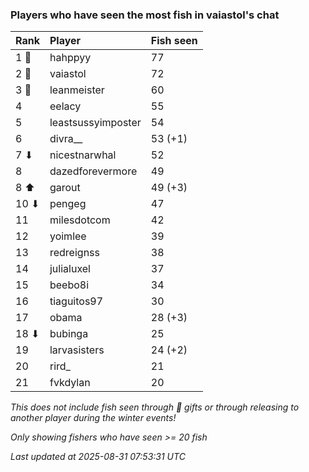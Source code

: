 ### Players who have seen the most fish in vaiastol's chat

| Rank  | Player             | Fish seen |
|:------|:-------------------|:----------|
| 1 🥇  | hahppyy            | 77        |
| 2 🥈  | vaiastol           | 72        |
| 3 🥉  | leanmeister        | 60        |
| 4     | eelacy             | 55        |
| 5     | leastsussyimposter | 54        |
| 6     | divra__            | 53 (+1)   |
| 7 ⬇   | nicestnarwhal      | 52        |
| 8     | dazedforevermore   | 49        |
| 8 ⬆   | garout             | 49 (+3)   |
| 10 ⬇  | pengeg             | 47        |
| 11    | milesdotcom        | 42        |
| 12    | yoimlee            | 39        |
| 13    | redreignss         | 38        |
| 14    | julialuxel         | 37        |
| 15    | beebo8i            | 34        |
| 16    | tiaguitos97        | 30        |
| 17    | obama              | 28 (+3)   |
| 18 ⬇  | bubinga            | 25        |
| 19    | larvasisters       | 24 (+2)   |
| 20    | rird_              | 21        |
| 21    | fvkdylan           | 20        |

_This does not include fish seen through 🎁 gifts or through releasing to another player during the winter events!_

_Only showing fishers who have seen >= 20 fish_

_Last updated at 2025-08-31 07:53:31 UTC_